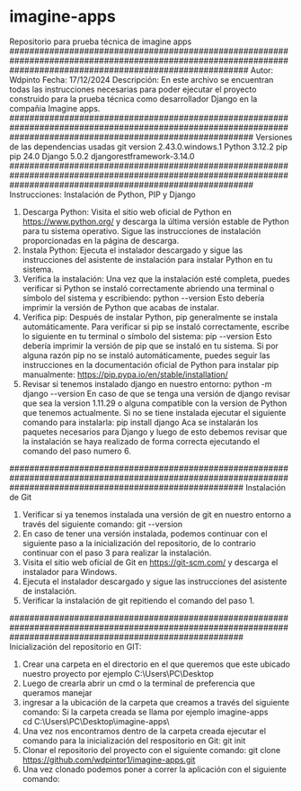 # imagine-apps
Repositorio para prueba técnica de imagine apps
################################################################################################################################################################
Autor: Wdpinto
Fecha: 17/12/2024
Descripción: En este archivo se encuentran todas las instrucciones necesarias para poder ejecutar el proyecto construido para la prueba técnica como desarrollador Django en la compañia Imagine apps.
#################################################################################################################################################################
Versiones de las dependencias usadas
git version 2.43.0.windows.1
Python 3.12.2
pip pip 24.0
Django 5.0.2
djangorestframework-3.14.0
#################################################################################################################################################################
Instrucciones:
Instalación de Python, PIP y Django

1. Descarga Python:
Visita el sitio web oficial de Python en https://www.python.org/ y descarga la última versión estable de Python para tu sistema operativo. Sigue las instrucciones de instalación proporcionadas en la página de descarga.
3. Instala Python:
Ejecuta el instalador descargado y sigue las instrucciones del asistente de instalación para instalar Python en tu sistema.
4. Verifica la instalación:
Una vez que la instalación esté completa, puedes verificar si Python se instaló correctamente abriendo una terminal o símbolo del sistema y escribiendo:
python --version
Esto debería imprimir la versión de Python que acabas de instalar.
5. Verifica pip:
Después de instalar Python, pip generalmente se instala automáticamente. Para verificar si pip se instaló correctamente, escribe lo siguiente en tu terminal o símbolo del sistema:
pip --version
Esto debería imprimir la versión de pip que se instaló en tu sistema.
Si por alguna razón pip no se instaló automáticamente, puedes seguir las instrucciones en la documentación oficial de Python para instalar pip manualmente: https://pip.pypa.io/en/stable/installation/
6. Revisar si tenemos instalado django en nuestro entorno:
python -m django --version
En caso de que se tenga una versión de django revisar que sea la version 1.11.29 o alguna compatible con la version de Python que tenemos actualmente.
Si no se tiene instalada ejecutar el siguiente comando para instalarla:
pip install django
Aca se instalarán los paquetes necesarios para Django y luego de esto debemos revisar que la instalación se haya realizado de forma correcta ejecutando el comando del paso numero 6.

###############################################################################################################################################################
Instalación de Git

1. Verificar si ya tenemos instalada una versión de git en nuestro entorno a través del siguiente comando:
   git --version
2. En caso de tener una versión instalada, podemos continuar con el siguiente paso a la inicialización del repositorio, de lo contrario continuar con el paso 3 para realizar la instalación.
3. Visita el sitio web oficial de Git en https://git-scm.com/ y descarga el instalador para Windows.
4. Ejecuta el instalador descargado y sigue las instrucciones del asistente de instalación.
5. Verificar la instalación de git repitiendo el comando del paso 1.
   
###############################################################################################################################################################
Inicialización del repositorio en GIT:

1. Crear una carpeta en el directorio en el que queremos que este ubicado nuestro proyecto por ejemplo C:\Users\PC\Desktop
2. Luego de crearla abrir un cmd o la terminal de preferencia que queramos manejar
3. ingresar a la ubicación de la carpeta que creamos a través del siguiente comando:
   Si la carpeta creada se llama por ejemplo imagine-apps   
   cd C:\Users\PC\Desktop\imagine-apps\
4. Una vez nos encontramos dentro de la carpeta creada ejecutar el comando para la inicialización del respositorio en Git:
   git init
5. Clonar el repositorio del proyecto con el siguiente comando:
git clone https://github.com/wdpintor1/imagine-apps.git
6. Una vez clonado podemos poner a correr la aplicación con el siguiente comando:

